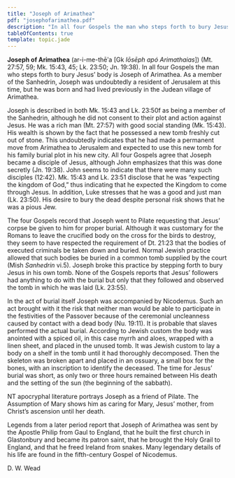 ```yaml
---
title: "Joseph of Arimathea"
pdf: "josephofarimathea.pdf"
description: "In all four Gospels the man who steps forth to bury Jesus' body is Joseph of Arimathea."
tableOfContents: true
template: topic.jade
---
```


**Joseph of Arimathea** (ar-i-me-thēʹa [Gk *Iōsēph apó Arimathaias*]) (Mt.
27:57, 59; Mk. 15:43, 45; Lk. 23:50; Jn. 19:38). In all four Gospels the
man who steps forth to bury Jesus’ body is Joseph of Arimathea. As a
member of the Sanhedrin, Joseph was undoubtedly a resident of Jerusalem
at this time, but he was born and had lived previously in the Judean
village of Arimathea.

Joseph is described in both Mk. 15:43 and Lk. 23:50f as being a member
of the Sanhedrin, although he did not consent to their plot and action
against Jesus. He was a rich man (Mt. 27:57) with good social standing
(Mk. 15:43). His wealth is shown by the fact that he possessed a new
tomb freshly cut out of stone. This undoubtedly indicates that he had
made a permanent move from Arimathea to Jerusalem and expected to use
this new tomb for his family burial plot in his new city. All four
Gospels agree that Joseph became a disciple of Jesus, although John
emphasizes that this was done secretly (Jn. 19:38). John seems to
indicate that there were many such disciples (12:42). Mk. 15:43 and Lk.
23:51 disclose that he was “expecting the kingdom of God,” thus
indicating that he expected the Kingdom to come through Jesus. In
addition, Luke stresses that he was a good and just man (Lk. 23:50). His
desire to bury the dead despite personal risk shows that he was a pious
Jew.

The four Gospels record that Joseph went to Pilate requesting that
Jesus’ corpse be given to him for proper burial. Although it was
customary for the Romans to leave the crucified body on the cross for
the birds to destroy, they seem to have respected the requirement of Dt.
21:23 that the bodies of executed criminals be taken down and buried.
Normal Jewish practice allowed that such bodies be buried in a common
tomb supplied by the court (Mish *Sanhedrin* vi.5). Joseph broke this
practice by stepping forth to bury Jesus in his own tomb. None of the
Gospels reports that Jesus’ followers had anything to do with the burial
but only that they followed and observed the tomb in which he was laid
(Lk. 23:55).

In the act of burial itself Joseph was accompanied by Nicodemus. Such an
act brought with it the risk that neither man would be able to
participate in the festivities of the Passover because of the ceremonial
uncleanness caused by contact with a dead body (Nu. 19:11). It is
probable that slaves performed the actual burial. According to Jewish
custom the body was anointed with a spiced oil, in this case myrrh and
aloes, wrapped with a linen sheet, and placed in the unused tomb. It was
Jewish custom to lay a body on a shelf in the tomb until it had
thoroughly decomposed. Then the skeleton was broken apart and placed in
an ossuary, a small box for the bones, with an inscription to identify
the deceased. The time for Jesus’ burial was short, as only two or three
hours remained between His death and the setting of the sun (the
beginning of the sabbath).

NT apocryphal literature portrays Joseph as a friend of Pilate. The
Assumption of Mary shows him as caring for Mary, Jesus’ mother, from
Christ’s ascension until her death.

Legends from a later period report that Joseph of Arimathea was sent by
the Apostle Philip from Gaul to England, that he built the first church
in Glastonbury and became its patron saint, that he brought the Holy
Grail to England, and that he freed Ireland from snakes. Many legendary
details of his life are found in the fifth-century Gospel of Nicodemus.

D. W. Wead

